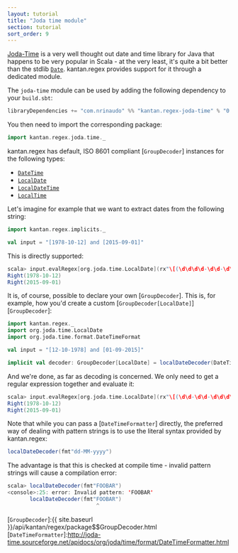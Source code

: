 ```yaml
---
layout: tutorial
title: "Joda time module"
section: tutorial
sort_order: 9
---
```

[Joda-Time](http://www.joda.org/joda-time/) is a very well thought out date and time library for Java that happens to
be very popular in Scala - at the very least, it's quite a bit better than the stdlib [`Date`]. kantan.regex provides
support for it through a dedicated module.

The `joda-time` module can be used by adding the following dependency to your `build.sbt`:

```scala
libraryDependencies += "com.nrinaudo" %% "kantan.regex-joda-time" % "0.5.0"
```

You then need to import the corresponding package:

```scala
import kantan.regex.joda.time._
```

kantan.regex has default, ISO 8601 compliant [`GroupDecoder`] instances for the following types:

* [`DateTime`]
* [`LocalDate`]
* [`LocalDateTime`]
* [`LocalTime`]

Let's imagine for example that we want to extract dates from the following string:

```scala
import kantan.regex.implicits._

val input = "[1978-10-12] and [2015-09-01]"
```

This is directly supported:

```scala
scala> input.evalRegex[org.joda.time.LocalDate](rx"\[(\d\d\d\d-\d\d-\d\d)\]", 1).foreach(println _)
Right(1978-10-12)
Right(2015-09-01)
```

It is, of course, possible to declare your own [`GroupDecoder`]. This is, for example, how you'd create a custom
[`GroupDecoder[LocalDate]`][`GroupDecoder`]:

```scala
import kantan.regex._
import org.joda.time.LocalDate
import org.joda.time.format.DateTimeFormat

val input = "[12-10-1978] and [01-09-2015]"

implicit val decoder: GroupDecoder[LocalDate] = localDateDecoder(DateTimeFormat.forPattern("dd-MM-yyyy"))
```

And we're done, as far as decoding is concerned. We only need to get a regular expression together and evaluate it:

```scala
scala> input.evalRegex[org.joda.time.LocalDate](rx"\[(\d\d-\d\d-\d\d\d\d)\]", 1).foreach(println _)
Right(1978-10-12)
Right(2015-09-01)
```

Note that while you can pass a [`DateTimeFormatter`] directly, the preferred way of dealing with pattern strings is to
use the literal syntax provided by kantan.regex:

```scala
localDateDecoder(fmt"dd-MM-yyyy")
```

The advantage is that this is checked at compile time - invalid pattern strings will cause a compilation error:

```scala
scala> localDateDecoder(fmt"FOOBAR")
<console>:25: error: Invalid pattern: 'FOOBAR'
       localDateDecoder(fmt"FOOBAR")
                            ^
```

[`Date`]:https://docs.oracle.com/javase/7/docs/api/java/util/Date.html
[`DateTime`]:http://joda-time.sourceforge.net/apidocs/org/joda/time/DateTime.html
[`LocalDate`]:http://joda-time.sourceforge.net/apidocs/org/joda/time/LocalDate.html
[`LocalDateTime`]:http://joda-time.sourceforge.net/apidocs/org/joda/time/LocalDateTime.html
[`LocalTime`]:http://joda-time.sourceforge.net/apidocs/org/joda/time/LocalTime.html
[`DateTimeFormat`]:http://joda-time.sourceforge.net/apidocs/org/joda/time/format/DateTimeFormat.html
[`GroupDecoder`]:{{ site.baseurl }}/api/kantan/regex/package$$GroupDecoder.html
[`DateTimeFormatter`]:http://joda-time.sourceforge.net/apidocs/org/joda/time/format/DateTimeFormatter.html
